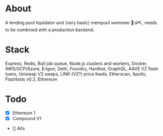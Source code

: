 # About
A lending pool liquidator and (very basic) mempool swimmer 🤿🪙⛏️, needs to be combined with a production backend.  

# Stack
Express, Redis, Bull job queue, Node.js clusters and workers, Docker, AWS/GCP/Azure, Erigon, Geth, Foundry, Hardhat, GraphQL, AAVE V2 flash loans, Uniswap V2 swaps, LINK (V2?) price feeds, Etherscan, Apollo, Flashbots v0.2, Ethereum

# Todo
- [x] Ethereum 1
- [x] Compound V1
- [] Alts
